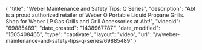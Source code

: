 {
    "title": "Weber Maintenance and Safety Tips: Q Series",
    "description": "Abt is a proud authorized retailer of Weber Q Portable Liquid Propane Grills. Shop for Weber LP Gas Grills and Grill Accessories at Abt!",
    "videoid": "69885489",
    "date_created": "1438967787",
    "date_modified": "1505408465",
    "type": "captivate",
    "layout": "video",
    "url": "\/v\/weber-maintenance-and-safety-tips-q-series\/69885489"
}